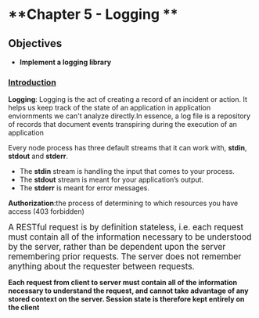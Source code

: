 # **Chapter 5 - Logging **


## **Objectives**

* **Implement a logging library** 


### **<ins>Introduction</ins>**

<span style="font-sze:1.2em;">**Logging**:</span>
 Logging is the act of creating a record of an incident or action. It helps us keep track of the state of an application in application enviornments we can't analyze directly.In essence, a log file is a repository of records that document events transpiring during the execution of an application

Every node process has three default streams that it can work with, **stdin**, **stdout** and **stderr**.

* The **stdin** stream is handling the input that comes to your process. 
* The **stdout** stream is meant for your application’s output. 
* The **stderr** is meant for error messages. 



<span style="font-sze:1.2em;">**Authorization**:the process of determining to which resources you have access (403 forbidden)</span>

<span style="font-size:1.2em;">A RESTful request is by definition stateless, i.e. each request must contain all of the information necessary to be understood by the server, rather than be dependent upon the server remembering prior requests. The server does not remember anything about the requester between requests.  

**Each request from client to server must contain all of the information necessary to understand the request, and cannot take advantage of any stored context on the server. Session state is therefore kept entirely on the client**

